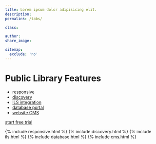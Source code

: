 ```yaml
---
title: Lorem ipsum dolor adipisicing elit.
description:
permalink: /tabs/

class:

author:
share_image:

sitemap:
  exclude: 'no'
---
```


<div class="page--full">
  <div class="page--half public">
    <div class="section--content">
      <h1>Public Library Features</h1>
      <ul class="tabs-menu list-double">
        <li class="current"><a href="#responsive">responsive</a></li>
        <li><a href="#disc">discovery</a></li>
        <li><a href="#ils">ILS integration</a></li>
        <li><a href="#portal">database portal</a></li>
        <li><a href="#cms">website CMS</a></li>
      </ul>
      <p><a href="/free-trial/" class="btn" data-type="page-transition">start free trial</a></p>
    </div> <!-- .section-content -->
  </div> <!-- .page-half -->


  <div class="page--half right tab">
    {% include responsive.html %}
    {% include discovery.html %}
    {% include ils.html %}
    {% include database.html %}
    {% include cms.html %}
  </div> <!-- .page-half -->
</div> <!-- .page-full -->